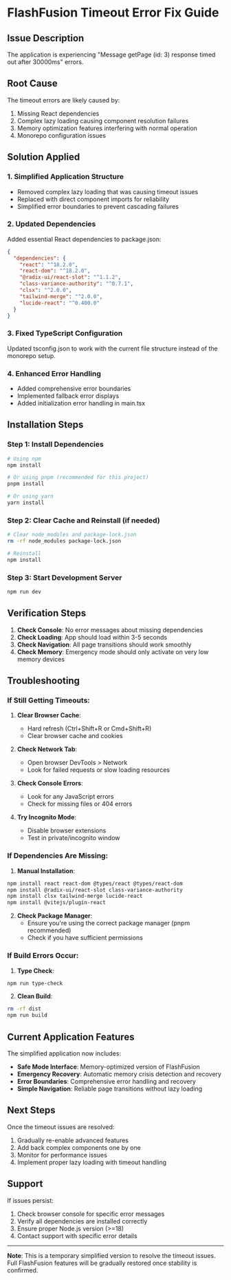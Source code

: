# FlashFusion Timeout Error Fix Guide

## Issue Description
The application is experiencing "Message getPage (id: 3) response timed out after 30000ms" errors.

## Root Cause
The timeout errors are likely caused by:
1. Missing React dependencies
2. Complex lazy loading causing component resolution failures
3. Memory optimization features interfering with normal operation
4. Monorepo configuration issues

## Solution Applied

### 1. Simplified Application Structure
- Removed complex lazy loading that was causing timeout issues
- Replaced with direct component imports for reliability
- Simplified error boundaries to prevent cascading failures

### 2. Updated Dependencies
Added essential React dependencies to package.json:
```json
{
  "dependencies": {
    "react": "^18.2.0",
    "react-dom": "^18.2.0",
    "@radix-ui/react-slot": "^1.1.2",
    "class-variance-authority": "^0.7.1",
    "clsx": "^2.0.0",
    "tailwind-merge": "^2.0.0",
    "lucide-react": "^0.400.0"
  }
}
```

### 3. Fixed TypeScript Configuration
Updated tsconfig.json to work with the current file structure instead of the monorepo setup.

### 4. Enhanced Error Handling
- Added comprehensive error boundaries
- Implemented fallback error displays
- Added initialization error handling in main.tsx

## Installation Steps

### Step 1: Install Dependencies
```bash
# Using npm
npm install

# Or using pnpm (recommended for this project)
pnpm install

# Or using yarn
yarn install
```

### Step 2: Clear Cache and Reinstall (if needed)
```bash
# Clear node_modules and package-lock.json
rm -rf node_modules package-lock.json

# Reinstall
npm install
```

### Step 3: Start Development Server
```bash
npm run dev
```

## Verification Steps

1. **Check Console**: No error messages about missing dependencies
2. **Check Loading**: App should load within 3-5 seconds
3. **Check Navigation**: All page transitions should work smoothly
4. **Check Memory**: Emergency mode should only activate on very low memory devices

## Troubleshooting

### If Still Getting Timeouts:

1. **Clear Browser Cache**:
   - Hard refresh (Ctrl+Shift+R or Cmd+Shift+R)
   - Clear browser cache and cookies

2. **Check Network Tab**:
   - Open browser DevTools > Network
   - Look for failed requests or slow loading resources

3. **Check Console Errors**:
   - Look for any JavaScript errors
   - Check for missing files or 404 errors

4. **Try Incognito Mode**:
   - Disable browser extensions
   - Test in private/incognito window

### If Dependencies Are Missing:

1. **Manual Installation**:
```bash
npm install react react-dom @types/react @types/react-dom
npm install @radix-ui/react-slot class-variance-authority
npm install clsx tailwind-merge lucide-react
npm install @vitejs/plugin-react
```

2. **Check Package Manager**:
   - Ensure you're using the correct package manager (pnpm recommended)
   - Check if you have sufficient permissions

### If Build Errors Occur:

1. **Type Check**:
```bash
npm run type-check
```

2. **Clean Build**:
```bash
rm -rf dist
npm run build
```

## Current Application Features

The simplified application now includes:
- **Safe Mode Interface**: Memory-optimized version of FlashFusion
- **Emergency Recovery**: Automatic memory crisis detection and recovery
- **Error Boundaries**: Comprehensive error handling and recovery
- **Simple Navigation**: Reliable page transitions without lazy loading

## Next Steps

Once the timeout issues are resolved:
1. Gradually re-enable advanced features
2. Add back complex components one by one
3. Monitor for performance issues
4. Implement proper lazy loading with timeout handling

## Support

If issues persist:
1. Check browser console for specific error messages
2. Verify all dependencies are installed correctly
3. Ensure proper Node.js version (>=18)
4. Contact support with specific error details

---

**Note**: This is a temporary simplified version to resolve the timeout issues. Full FlashFusion features will be gradually restored once stability is confirmed.